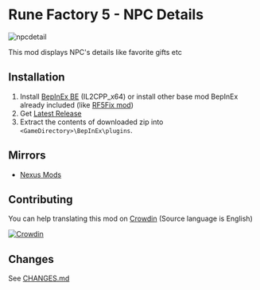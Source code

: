 # Rune Factory 5 - NPC Details
![npcdetail](https://user-images.githubusercontent.com/17191898/183255253-73685172-5396-464d-b7c5-4548bf8ae0df.gif)

This mod displays NPC's details like favorite gifts etc

## Installation

1. Install [BepInEx BE](https://builds.bepinex.dev/projects/bepinex_be) (IL2CPP_x64)
or install other base mod BepInEx already included (like [RF5Fix mod](https://github.com/Lyall/RF5Fix))
2. Get [Latest Release](https://github.com/hisacat/RF5.HisaCat.NPCDetails/releases)
3. Extract the contents of downloaded zip into `<GameDirectory>\BepInEx\plugins`. 

## Mirrors

* [Nexus Mods](https://www.nexusmods.com/runefactory5/mods/34)

## Contributing

You can help translating this mod on [Crowdin](https://crowdin.com/project/rf5-npc-details)
(Source language is English)

[![Crowdin](https://badges.crowdin.net/rf5-npc-details/localized.svg)](https://crowdin.com/project/rf5-npc-details)

## Changes

See [CHANGES.md](https://github.com/hisacat/RF5.HisaCat.NPCDetails/blob/main/CHANGES.md)
